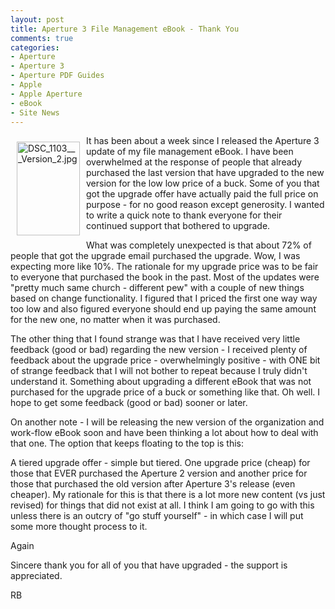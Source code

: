 ```yaml
---
layout: post
title: Aperture 3 File Management eBook - Thank You
comments: true
categories:
- Aperture
- Aperture 3
- Aperture PDF Guides
- Apple
- Apple Aperture
- eBook
- Site News
---
```

<a rel="lightbox" href="/wp-content/uploads/2010/07/DSC_1103___Version_2.jpg"><img title="DSC_1103___Version_2.jpg" src="/wp-content/uploads/2010/07/.thumbs/.DSC_1103___Version_2.jpg" border="0" alt="DSC_1103___Version_2.jpg" hspace="10" vspace="10" width="101" height="150" align="left" /></a>It has been about a week since I released the Aperture 3 update of my file management eBook. I have been overwhelmed at the response of people that already purchased the last version that have upgraded to the new version for the low low price of a buck. Some of you that got the upgrade offer have actually paid the full price on purpose - for no good reason except generosity. I wanted to write a quick note to thank everyone for their continued support that bothered to upgrade.

What was completely unexpected is that about 72% of people that got the upgrade email purchased the upgrade. Wow, I was expecting more like 10%. The rationale for my upgrade price was to be fair to everyone that purchased the book in the past. Most of the updates were "pretty much same church - different pew" with a couple of new things based on change functionality. I figured that I priced the first one way way too low and also figured everyone should end up paying the same amount for the new one, no matter when it was purchased.

The other thing that I found strange was that I have received very little feedback (good or bad) regarding the new version - I received plenty of feedback about the upgrade price - overwhelmingly positive - with ONE bit of strange feedback that I will not bother to repeat because I truly didn't understand it. Something about upgrading a different eBook that was not purchased for the upgrade price of a buck or something like that. Oh well. I hope to get some feedback (good or bad) sooner or later.

On another note - I will be releasing the new version of the organization and work-flow eBook soon and have been thinking a lot about how to deal with that one. The option that keeps floating to the top is this:

A tiered upgrade offer - simple but tiered. One upgrade price (cheap) for those that EVER purchased the Aperture 2 version and another price for those that purchased the old version after Aperture 3's release (even cheaper). My rationale for this is that there is a lot more new content (vs just revised) for things that did not exist at all. I think I am going to go with this unless there is an outcry of "go stuff yourself" - in which case I will put some more thought process to it.

Again

Sincere thank you for all of you that have upgraded - the support is appreciated.

RB